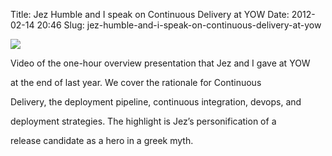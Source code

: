 Title: Jez Humble and I speak on Continuous Delivery at YOW
Date: 2012-02-14 20:46
Slug: jez-humble-and-i-speak-on-continuous-delivery-at-yow

<div class="img floating">

[![](http://martinfowler.com/img/yow-snap.png)](http://yow.eventer.com/events/1004/talks/1062)

</div>

Video of the one-hour overview presentation that Jez and I gave at YOW

at the end of last year. We cover the rationale for Continuous

Delivery, the deployment pipeline, continuous integration, devops, and

deployment strategies. The highlight is Jez’s personification of a

release candidate as a hero in a greek myth.

</p>

